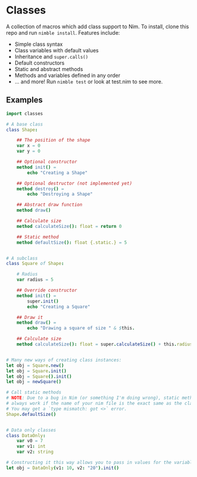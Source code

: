 # Classes

A collection of macros which add class support to Nim. To install, clone this repo and run `nimble install`. Features include:

- Simple class syntax
- Class variables with default values
- Inheritance and `super.calls()`
- Default constructors
- Static and abstract methods
- Methods and variables defined in any order
- ... and more! Run `nimble test` or look at test.nim to see more.

## Examples

```nim
import classes

# A base class
class Shape:

    ## The position of the shape
    var x = 0
    var y = 0

    ## Optional constructor
    method init() =
        echo "Creating a Shape"

    ## Optional destructor (not implemented yet)
    method destroy() =
        echo "Destroying a Shape"

    ## Abstract draw function
    method draw()

    ## Calculate size
    method calculateSize(): float = return 0

    ## Static method
    method defaultSize(): float {.static.} = 5


# A subclass
class Square of Shape:

    # Radius
    var radius = 5

    ## Override constructor
    method init() =
        super.init()
        echo "Creating a Square"

    ## Draw it
    method draw() =
        echo "Drawing a square of size " & $this.

    ## Calculate size
    method calculateSize(): float = super.calculateSize() + this.radius


# Many new ways of creating class instances:
let obj = Square.new()
let obj = Square.init()
let obj = Square().init()
let obj = newSquare()

# Call static methods
# NOTE: Due to a bug in Nim (or something I'm doing wrong), static methods don't 
# always work if the name of your nim file is the exact same as the class name. 
# You may get a `type mismatch: got <>` error.
Shape.defaultSize()


# Data only classes
class DataOnly:
    var v0 = 7
    var v1: int
    var v2: string

# Constructing it this way allows you to pass in values for the variables that don't have values set
let obj = DataOnly(v1: 10, v2: "20").init()
```